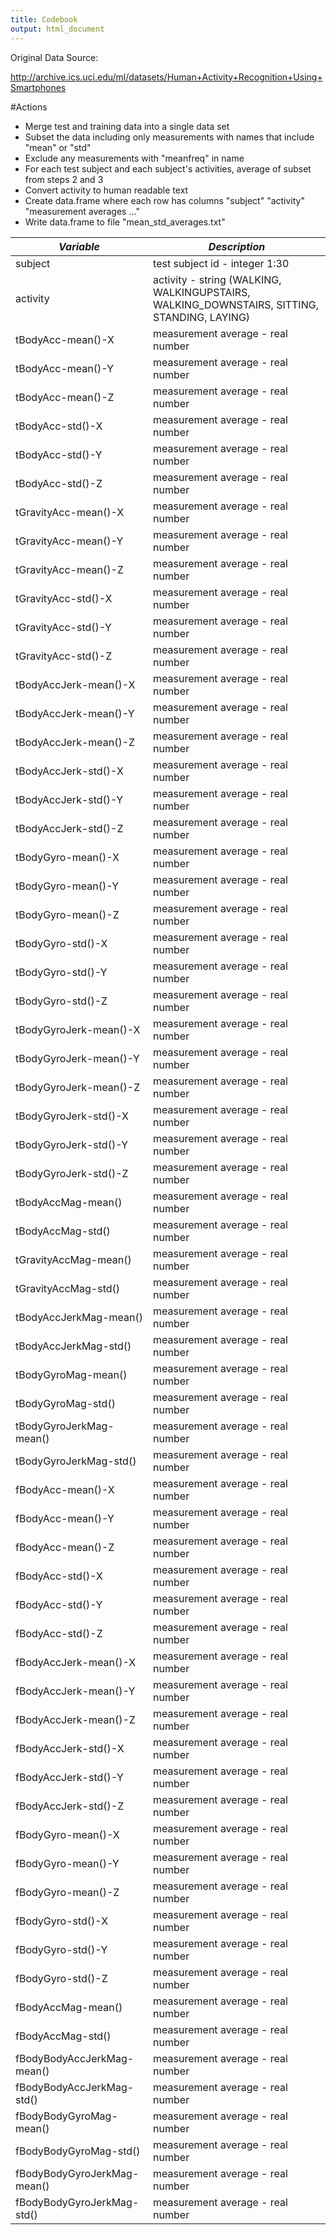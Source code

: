 ```yaml
---
title: Codebook
output: html_document
---
```


Original Data Source:

http://archive.ics.uci.edu/ml/datasets/Human+Activity+Recognition+Using+Smartphones


#Actions
- Merge test and training data into a single data set
- Subset the data including only measurements with names that include "mean" or "std"
- Exclude any measurements with "meanfreq" in name
- For each test subject and each subject's activities, average of subset from steps 2 and 3
- Convert activity to human readable text
- Create data.frame where each row has columns "subject" "activity" "measurement averages ..."
- Write data.frame to file "mean_std_averages.txt"

*Variable*    |  *Description*
----------- | ----------------
subject  | test subject id - integer 1:30
activity  | activity - string (WALKING, WALKINGUPSTAIRS, WALKING_DOWNSTAIRS, SITTING, STANDING, LAYING) 
tBodyAcc-mean()-X  | measurement average -  real number 
tBodyAcc-mean()-Y  | measurement average -  real number 
tBodyAcc-mean()-Z  | measurement average -  real number 
tBodyAcc-std()-X  | measurement average -  real number 
tBodyAcc-std()-Y  | measurement average -  real number 
tBodyAcc-std()-Z  | measurement average -  real number 
tGravityAcc-mean()-X  | measurement average -  real number 
tGravityAcc-mean()-Y  | measurement average -  real number 
tGravityAcc-mean()-Z  | measurement average -  real number 
tGravityAcc-std()-X  | measurement average -  real number 
tGravityAcc-std()-Y  | measurement average -  real number 
tGravityAcc-std()-Z  | measurement average -  real number 
tBodyAccJerk-mean()-X  | measurement average -  real number 
tBodyAccJerk-mean()-Y  | measurement average -  real number 
tBodyAccJerk-mean()-Z  | measurement average -  real number 
tBodyAccJerk-std()-X  | measurement average -  real number 
tBodyAccJerk-std()-Y  | measurement average -  real number 
tBodyAccJerk-std()-Z  | measurement average -  real number 
tBodyGyro-mean()-X  | measurement average -  real number 
tBodyGyro-mean()-Y  | measurement average -  real number 
tBodyGyro-mean()-Z  | measurement average -  real number 
tBodyGyro-std()-X  | measurement average -  real number 
tBodyGyro-std()-Y  | measurement average -  real number 
tBodyGyro-std()-Z  | measurement average -  real number 
tBodyGyroJerk-mean()-X  | measurement average -  real number 
tBodyGyroJerk-mean()-Y  | measurement average -  real number 
tBodyGyroJerk-mean()-Z  | measurement average -  real number 
tBodyGyroJerk-std()-X  | measurement average -  real number 
tBodyGyroJerk-std()-Y  | measurement average -  real number 
tBodyGyroJerk-std()-Z  | measurement average -  real number 
tBodyAccMag-mean()  | measurement average -  real number 
tBodyAccMag-std()  | measurement average -  real number 
tGravityAccMag-mean()  | measurement average -  real number 
tGravityAccMag-std()  | measurement average -  real number 
tBodyAccJerkMag-mean()  | measurement average -  real number 
tBodyAccJerkMag-std()  | measurement average -  real number 
tBodyGyroMag-mean()  | measurement average -  real number 
tBodyGyroMag-std()  | measurement average -  real number 
tBodyGyroJerkMag-mean()  | measurement average -  real number 
tBodyGyroJerkMag-std()  | measurement average -  real number 
fBodyAcc-mean()-X  | measurement average -  real number 
fBodyAcc-mean()-Y  | measurement average -  real number 
fBodyAcc-mean()-Z  | measurement average -  real number 
fBodyAcc-std()-X  | measurement average -  real number 
fBodyAcc-std()-Y  | measurement average -  real number 
fBodyAcc-std()-Z  | measurement average -  real number 
fBodyAccJerk-mean()-X  | measurement average -  real number 
fBodyAccJerk-mean()-Y  | measurement average -  real number 
fBodyAccJerk-mean()-Z  | measurement average -  real number 
fBodyAccJerk-std()-X  | measurement average -  real number 
fBodyAccJerk-std()-Y  | measurement average -  real number 
fBodyAccJerk-std()-Z  | measurement average -  real number 
fBodyGyro-mean()-X  | measurement average -  real number 
fBodyGyro-mean()-Y  | measurement average -  real number 
fBodyGyro-mean()-Z  | measurement average -  real number 
fBodyGyro-std()-X  | measurement average -  real number 
fBodyGyro-std()-Y  | measurement average -  real number 
fBodyGyro-std()-Z  | measurement average -  real number 
fBodyAccMag-mean()  | measurement average -  real number 
fBodyAccMag-std()  | measurement average -  real number 
fBodyBodyAccJerkMag-mean()  | measurement average -  real number 
fBodyBodyAccJerkMag-std()  | measurement average -  real number 
fBodyBodyGyroMag-mean()  | measurement average -  real number 
fBodyBodyGyroMag-std()  | measurement average -  real number 
fBodyBodyGyroJerkMag-mean()  | measurement average -  real number 
fBodyBodyGyroJerkMag-std()  | measurement average -  real number



